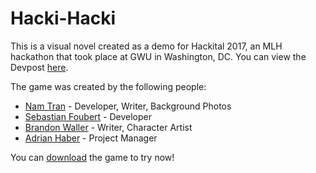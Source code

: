 # Hacki-Hacki
This is a visual novel created as a demo for Hackital 2017, an MLH hackathon that took place at GWU in Washington, DC. You can view the Devpost [here](https://devpost.com/software/hacki-hacki-hackital-club).

The game was created by the following people:
- [Nam Tran](https://omn0mn0m.github.io) - Developer, Writer, Background Photos
- [Sebastian Foubert](https://github.com/sebastian2696) - Developer
- [Brandon Waller](https://github.com/bwall72) - Writer, Character Artist
- [Adrian Haber](https://github.com/Adrian-Haber) - Project Manager

You can [download](https://github.com/omn0mn0m/Hacki-Hacki/releases) the game to try now!
